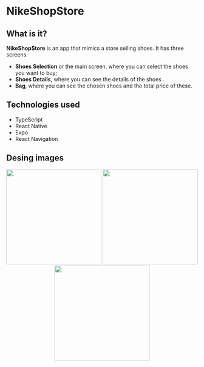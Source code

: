 # NikeShopStore

## What is it?

**NikeShopStore** is an app that mimics a store selling shoes.
It has three screens:

- **Shoes Selection** or the main screen, where you can select the shoes you want to buy;
- **Shoes Details**, where you can see the details of the shoes .
- **Bag**, where you can see the chosen shoes and the total price of these.

## Technologies used

- TypeScript
- React Native
- Expo
- React Navigation

## Desing images

<p float="left" align="middle">
  <img src="https://i.imgur.com/ErEmOIH.jpg" width="250px">
  <img src="https://i.imgur.com/hUDDWOW.jpg" width="250px">
  <img src="https://i.imgur.com/TirAZkH.jpg" width="250px">
</p>
